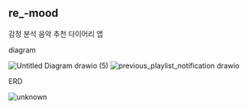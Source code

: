 ## re_-mood
감정 분석 음악 추천 다이어리 앱

diagram

![Untitled Diagram drawio (5)](https://user-images.githubusercontent.com/60428026/178190599-4bc1f9b4-dd77-4530-ad7c-0f98a592d5f4.png)
![previous_playlist_notification drawio](https://user-images.githubusercontent.com/60428026/178190596-14f6edf6-6212-4a76-885c-729277a0a5c3.png)


ERD

![unknown](https://user-images.githubusercontent.com/60428026/178192666-7d6734a2-646f-42be-8c86-700bae77c8a9.png)
